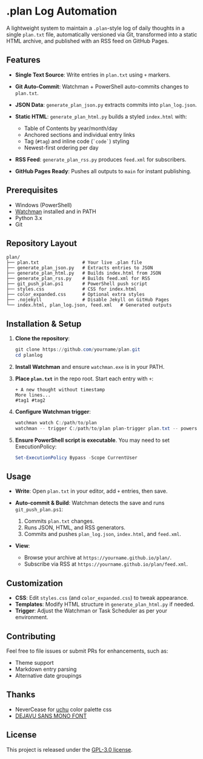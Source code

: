 # .plan Log Automation

A lightweight system to maintain a `.plan`-style log of daily thoughts in a single `plan.txt` file, automatically versioned via Git, transformed into a static HTML archive, and published with an RSS feed on GitHub Pages.

## Features

* **Single Text Source**: Write entries in `plan.txt` using `+` markers.
* **Git Auto-Commit**: Watchman + PowerShell auto-commits changes to `plan.txt`.
* **JSON Data**: `generate_plan_json.py` extracts commits into `plan_log.json`.
* **Static HTML**: `generate_plan_html.py` builds a styled `index.html` with:

  * Table of Contents by year/month/day
  * Anchored sections and individual entry links
  * Tag (`#tag`) and inline code (`` `code` ``) styling
  * Newest-first ordering per day
* **RSS Feed**: `generate_plan_rss.py` produces `feed.xml` for subscribers.
* **GitHub Pages Ready**: Pushes all outputs to `main` for instant publishing.

## Prerequisites

* Windows (PowerShell)
* [Watchman](https://facebook.github.io/watchman/) installed and in PATH
* Python 3.x
* Git

## Repository Layout

```
plan/
├── plan.txt                # Your live .plan file
├── generate_plan_json.py   # Extracts entries to JSON
├── generate_plan_html.py   # Builds index.html from JSON
├── generate_plan_rss.py    # Builds feed.xml for RSS
├── git_push_plan.ps1       # PowerShell push script
├── styles.css              # CSS for index.html
├── color_expanded.css      # Optional extra styles
├── .nojekyll               # Disable Jekyll on GitHub Pages
└── index.html, plan_log.json, feed.xml   # Generated outputs
```

## Installation & Setup

1. **Clone the repository**:

   ```powershell
   git clone https://github.com/yourname/plan.git
   cd planlog
   ```

2. **Install Watchman** and ensure `watchman.exe` is in your PATH.

3. **Place `plan.txt`** in the repo root. Start each entry with `+`:

   ```text
   + A new thought without timestamp
   More lines...
   #tag1 #tag2
   ```

4. **Configure Watchman trigger**:

   ```powershell
   watchman watch C:/path/to/plan
   watchman -- trigger C:/path/to/plan plan-trigger plan.txt -- powershell.exe -ExecutionPolicy Bypass -File "$(pwd)\git_push_plan.ps1"
   ```

5. **Ensure PowerShell script is executable**. You may need to set ExecutionPolicy:

   ```powershell
   Set-ExecutionPolicy Bypass -Scope CurrentUser
   ```

## Usage

* **Write**: Open `plan.txt` in your editor, add `+` entries, then save.
* **Auto-commit & Build**: Watchman detects the save and runs `git_push_plan.ps1`:

  1. Commits `plan.txt` changes.
  2. Runs JSON, HTML, and RSS generators.
  3. Commits and pushes `plan_log.json`, `index.html`, and `feed.xml`.
* **View**:

  * Browse your archive at `https://yourname.github.io/plan/`.
  * Subscribe via RSS at `https://yourname.github.io/plan/feed.xml`.

## Customization

* **CSS**: Edit `styles.css` (and `color_expanded.css`) to tweak appearance.
* **Templates**: Modify HTML structure in `generate_plan_html.py` if needed.
* **Trigger**: Adjust the Watchman or Task Scheduler as per your environment.

## Contributing

Feel free to file issues or submit PRs for enhancements, such as:

* Theme support
* Markdown entry parsing
* Alternative date groupings

## Thanks

* NeverCease for [uchu](https://github.com/NeverCease/uchu) color palette css 
* [DEJAVU SANS MONO FONT](https://www.fontsquirrel.com/license/dejavu-sans-mono)

## License

This project is released under the [GPL-3.0 license](LICENSE).
